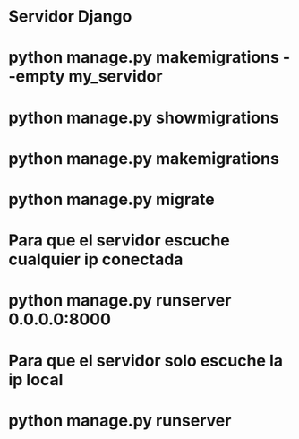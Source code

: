 # Servidor Django
# python manage.py makemigrations --empty my_servidor
# python manage.py showmigrations
# python manage.py makemigrations
# python manage.py migrate

# Para que el servidor escuche cualquier ip conectada
# python manage.py runserver 0.0.0.0:8000

# Para que el servidor solo escuche la ip local
# python manage.py runserver 

